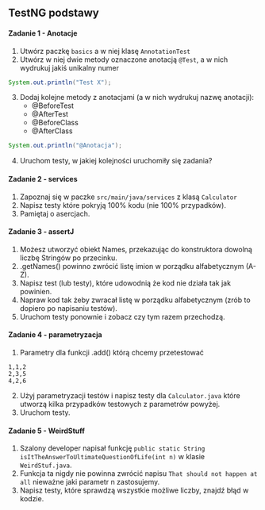 ## TestNG podstawy

#### Zadanie 1 - Anotacje
1. Utwórz paczkę `basics` a w niej klasę `AnnotationTest`
2. Utwórz w niej dwie metody oznaczone anotacją `@Test`, a w nich wydrukuj jakiś unikalny numer
```java
System.out.println("Test X");
```
3. Dodaj kolejne metody z anotacjami (a w nich wydrukuj nazwę anotacji):
   - @BeforeTest
   - @AfterTest
   - @BeforeClass
   - @AfterClass
```java
System.out.println("@Anotacja");
```
4. Uruchom testy, w jakiej kolejności uruchomiły się zadania?

#### Zadanie 2 - services
1. Zapoznaj się w paczke `src/main/java/services` z klasą `Calculator`
2. Napisz testy które pokryją 100% kodu (nie 100% przypadków).
3. Pamiętaj o asercjach.

#### Zadanie 3 - assertJ 
1. Możesz utworzyć obiekt Names, przekazując do konstruktora dowolną liczbę Stringów po przecinku. 
2. .getNames() powinno zwrócić listę imion w porządku alfabetycznym (A-Z).
3. Napisz test (lub testy), które udowodnią że kod nie działa tak jak powinien.
4. Napraw kod tak żeby zwracał listę w porządku alfabetycznym (zrób to dopiero po napisaniu testów).
5. Uruchom testy ponownie i zobacz czy tym razem przechodzą.

#### Zadanie 4 - parametryzacja
1. Parametry dla funkcji .add() którą chcemy przetestować
```csv
1,1,2
2,3,5
4,2,6
```
2. Użyj parametryzacji testów i napisz testy dla `Calculator.java` które utworzą kilka przypadków testowych z parametrów powyżej.
3. Uruchom testy.

#### Zadanie 5 - WeirdStuff

1. Szalony developer napisał funkcję `public static String isItTheAnswerToUltimateQuestionOfLife(int n)` w klasie `WeirdStuf.java`.
2. Funkcja ta nigdy nie powinna zwrócić napisu `That should not happen at all` nieważne jaki parametr n zastosujemy.
3. Napisz testy, które sprawdzą wszystkie możliwe liczby, znajdź błąd w kodzie.

